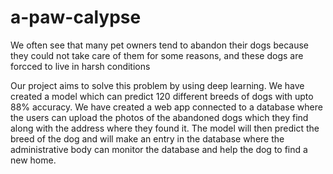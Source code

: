 # a-paw-calypse

We often see that many pet owners tend to abandon their dogs because they could not take care of them for some reasons, and these dogs are forcced to live in harsh conditions 

Our project aims to solve this problem by using deep learning. We have created a model which can predict 120 different breeds of dogs with upto 88% accuracy. We have created a web app connected to a database where the users can upload the photos of the abandoned dogs which they find along with the address where they found it. The model will then predict the breed of the dog and will make an entry in the database where the administrative body can monitor the database and help the dog to find a new home.
